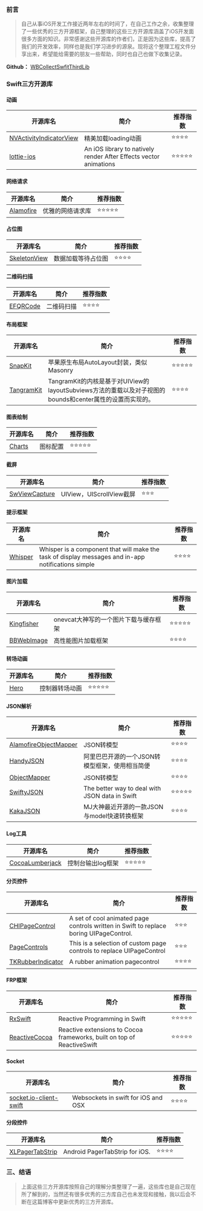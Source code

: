 ### 前言
> 自己从事iOS开发工作接近两年左右的时间了，在自己工作之余，收集整理了一些优秀的三方开源框架，自己整理的这些三方开源库涵盖了iOS开发面很多方面的知识。非常感谢这些开源库的作者们，正是因为这些库，提高了我们的开发效率，同样也是我们学习进步的源泉。现将这个整理工程文件分享出来，希望能给需要的朋友一些帮助，同时也自己也做下收集记录。

**Github：**
[WBCollectSwfitThirdLib](https://github.com/wenmobo/WBCollectSwfitThirdLib)

### Swift三方开源库

#### 动画  

| 开源库名                                                     | 简介                                                         | 推荐指数 |
| ------------------------------------------------------------ | ------------------------------------------------------------ | -------- |
| [NVActivityIndicatorView](https://github.com/ninjaprox/NVActivityIndicatorView) | 精美加载loading动画                                          | ⭐️⭐️⭐️⭐️     |
| [lottie-ios](https://github.com/airbnb/lottie-ios)           | An iOS library to natively render After Effects vector animations | ⭐️⭐️⭐️⭐️⭐️    |



#### 网络请求

| 开源库名                                            | 简介             | 推荐指数 |
| --------------------------------------------------- | ---------------- | -------- |
| [Alamofire](https://github.com/Alamofire/Alamofire) | 优雅的网络请求库 | ⭐️⭐️⭐️⭐️⭐️    |



#### 占位图

| 开源库名                                               | 简介               | 推荐指数 |
| ------------------------------------------------------ | ------------------ | -------- |
| [SkeletonView](https://github.com/Juanpe/SkeletonView) | 数据加载等待占位图 | ⭐️⭐️⭐️⭐️     |



#### 二维码扫描 

| 开源库名                                         | 简介       | 推荐指数 |
| ------------------------------------------------ | ---------- | -------- |
| [EFQRCode](https://github.com/EyreFree/EFQRCode) | 二维码扫描 | ⭐️⭐️⭐️⭐️     |



#### 布局框架

| 开源库名                                              | 简介                                                         | 推荐指数 |
| ----------------------------------------------------- | ------------------------------------------------------------ | -------- |
| [SnapKit](https://github.com/SnapKit/SnapKit)         | 苹果原生布局AutoLayout封装，类似Masonry                      | ⭐️⭐️⭐️⭐️⭐️    |
| [TangramKit](https://github.com/youngsoft/TangramKit) | TangramKit的内核是基于对UIView的layoutSubviews方法的重载以及对子视图的bounds和center属性的设置而实现的。 | ⭐️⭐️⭐️⭐️     |



#### 图表绘制

| 开源库名                                        | 简介     | 推荐指数 |
| ----------------------------------------------- | -------- | -------- |
| [Charts](https://github.com/danielgindi/Charts) | 图标配置 | ⭐️⭐️⭐️⭐️⭐️    |



#### 截屏

| 开源库名                                                  | 简介                     | 推荐指数 |
| --------------------------------------------------------- | ------------------------ | -------- |
| [SwViewCapture](https://github.com/startry/SwViewCapture) | UIView，UIScrollView截屏 | ⭐️⭐️⭐️      |



#### 提示框架

| 开源库名                                        | 简介                                                         | 推荐指数 |
| ----------------------------------------------- | ------------------------------------------------------------ | -------- |
| [Whisper](https://github.com/hyperoslo/Whisper) | Whisper is a component that will make the task of display messages and in-app notifications simple | ⭐️⭐️⭐️⭐️     |



#### 图片加载

| 开源库名                                                   | 简介                                  | 推荐指数 |
| ---------------------------------------------------------- | ------------------------------------- | -------- |
| [Kingfisher](https://github.com/onevcat/Kingfisher)        | onevcat大神写的一个图片下载与缓存框架 | ⭐️⭐️⭐️⭐️⭐️    |
| [BBWebImage](https://github.com/Silence-GitHub/BBWebImage) | 高性能图片加载框架                    | ⭐️⭐️⭐️⭐️     |



#### 转场动画

| 开源库名                                        | 简介           | 推荐指数 |
| ----------------------------------------------- | -------------- | -------- |
| [Hero](https://github.com/HeroTransitions/Hero) | 控制器转场动画 | ⭐️⭐️⭐️⭐️⭐️    |



#### JSON解析

| 开源库名                                                     | 简介                                           | 推荐指数 |
| ------------------------------------------------------------ | ---------------------------------------------- | -------- |
| [AlamofireObjectMapper](https://github.com/tristanhimmelman/AlamofireObjectMapper) | JSON转模型                                     | ⭐️⭐️⭐️⭐️     |
| [HandyJSON](https://github.com/alibaba/HandyJSON)            | 阿里巴巴开源的一个JSON转模型框架，使用相当简便 | ⭐️⭐️⭐️⭐️     |
| [ObjectMapper](https://github.com/tristanhimmelman/ObjectMapper) | JSON转模型                                     | ⭐️⭐️⭐️⭐️     |
| [SwiftyJSON](https://github.com/SwiftyJSON/SwiftyJSON)       | The better way to deal with JSON data in Swift | ⭐️⭐️⭐️⭐️⭐️    |
| [KakaJSON](https://github.com/kakaopensource/KakaJSON)       | MJ大神最近开源的一款JSON与model快速转换框架    | ⭐️⭐️⭐️⭐️     |



#### Log工具

| 开源库名                                                     | 简介              | 推荐指数 |
| ------------------------------------------------------------ | ----------------- | -------- |
| [CocoaLumberjack](https://github.com/CocoaLumberjack/CocoaLumberjack) | 控制台输出log框架 | ⭐️⭐️⭐️⭐️⭐️    |



#### 分页控件

| 开源库名                                                     | 简介                                                         | 推荐指数 |
| ------------------------------------------------------------ | ------------------------------------------------------------ | -------- |
| [CHIPageControl](https://github.com/ChiliLabs/CHIPageControl) | A set of cool animated page controls written in Swift to replace boring UIPageControl. | ⭐️⭐️⭐️      |
| [PageControls](https://github.com/popwarsweet/PageControls)  | This is a selection of custom page controls to replace UIPageControl | ⭐️⭐️⭐️      |
| [TKRubberIndicator](https://github.com/TBXark/TKRubberIndicator) | A rubber animation pagecontrol                               | ⭐️⭐️⭐️⭐️     |



#### FRP框架

| 开源库名                                                     | 简介                                                         | 推荐指数 |
| ------------------------------------------------------------ | ------------------------------------------------------------ | -------- |
| [RxSwift](https://github.com/ReactiveX/RxSwift)              | Reactive Programming in Swift                                | ⭐️⭐️⭐️⭐️⭐️    |
| [ReactiveCocoa](https://github.com/ReactiveCocoa/ReactiveCocoa) | Reactive extensions to Cocoa frameworks, built on top of ReactiveSwift | ⭐️⭐️⭐️⭐️⭐️    |



#### Socket

| 开源库名                                                     | 简介                                | 推荐指数 |
| ------------------------------------------------------------ | ----------------------------------- | -------- |
| [socket.io-client-swift](https://github.com/socketio/socket.io-client-swift) | Websockets in swift for iOS and OSX | ⭐️⭐️⭐️⭐️     |



#### 分段控件

| 开源库名                                                     | 简介                           | 推荐指数 |
| ------------------------------------------------------------ | ------------------------------ | -------- |
| [XLPagerTabStrip](https://github.com/xmartlabs/XLPagerTabStrip) | Android PagerTabStrip for iOS. | ⭐️⭐️⭐️⭐️     |



### 三、结语

> 上面这些三方开源库按照自己的理解分类整理了一遍，这些库也是自己现在所了解到的，当然还有很多优秀的三方库自己也未发现和接触，我以后会不断在这篇博客中更新优秀的三方开源库。
